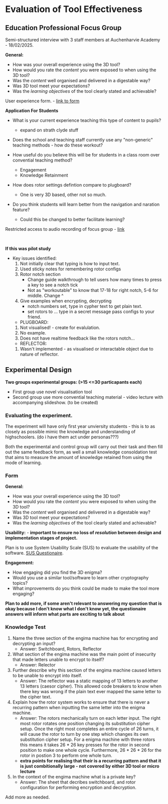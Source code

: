 # Evaluation of Tool Effectiveness

## Education Professional Focus Group

Semi-structured interview with 3 staff members at Auchenharvie Academy - 18/02/2025.

**General:**
- How was your overall experience using the 3D tool?
- How would you rate the *content* you were exposed to when using the 3D tool?
- Was the *content* well organised and delivered in a digestable way?
- Was 3D tool meet your expectations?
- Was the *learning objectives* of the tool clearly stated and achievable?

User experience form. - [link to form](https://forms.office.com/e/ryAWPea0hx)

**Application For Students**
- What is your current experience teaching this type of content to pupils?
    - expand on strath clyde stuff
- Does the school and teaching staff currently use any "non-generic" teaching methods - how do these workout?

- How useful do you believe this will be for students in a class room over convential teaching method?
    - Engagement
    - Knowledge Retainment
- How does rotor settings defintion compare to plugboard?
    - One is very 3D based, other not so much.
- Do you think students will learn better from the navigation and naration feature?
    - Could this be changed to better facilitate learning?

Restricted access to audio recording of focus group - [link](https://gla-my.sharepoint.com/:u:/g/personal/2482252t_student_gla_ac_uk/EfdyH3wdZohBiXDa7V3-1S4BldHrNQ0NgexWPChClQzxEQ?e=VUrV0e)

<br>



**If this was pilot study**
- Key issues identified:
    1. Not initially clear that typing is how to input text.
    2. Used sticky notes for remembering rotor configs
    3. Rotor notch section
        - Change guide walkthrough to tell users how many times to press a key to see a notch tick
        - Not as "workoutable" to know that 17-18 for right notch, 5-6 for middle. Change ^
    4. Give examples when encrypting, decrypting 
        - notch numbers set, type in cypher text to get plain text.
        - set rotors to ... type in a secret message pass configs to your friend.
    - PLUGBOARD:
    1. Not visualised! - create for evalulation.
    2. No example.
    3. Does not have realtime feedback like the rotors notch...
    - REFLECTOR:
    1. Wasn't implemented - as visualised or interactable object due to nature of reflector.




## Experimental Design


**Two groups experimental groups: (>15 <=30 particapants each)**
- First group use novel visualisation tool
- Second group use more convential teaching material - video lecture with accompanying slideshow. (to be created)

### Evaluating the experiment.
The experiment will have only first year unviersity students - this is to as closely as possible mimic the knowledge and understanding of highschoolers. (do i have them act under personas???)

Both the experimental and control group will carry out their task and then fill out the same feedback form, as well a small knowledge consoldation test that aims to measure the amount of knowledge retained from using the mode of learning.


### Form

**General:**
- How was your overall experience using the 3D tool?
- How would you rate the *content* you were exposed to when using the 3D tool?
- Was the *content* well organised and delivered in a digestable way?
- Was 3D tool meet your expectations?
- Was the *learning objectives* of the tool clearly stated and achievable?

**Usability:** - **important to ensure no loss of *resolution* between design and implementation stages of project.**

Plan is to use System Usability Scale (SUS) to evaluate the usability of the software. [SUS Questionaire](https://blog.uxtweak.com/system-usability-scale/).


**Engagement:**
- How engaging did you find the 3D enigma?
- Would you use a similar tool/software to learn other cryptography topics?
- What improvements do you think could be made to make the tool more engaging?

**Plan to add more, if some aren't relevant to answering my question that is okay because I don't know what I don't know yet, the questionaire answers will inform what parts are exciting to talk about**


### Knowledge Test
1. Name the three section of the engima machine has for encrypting and decrypting an input?
    - Answer: Switchboard, Rotors, Reflector
2. What section of the engima machine was the main point of insecurity that made letters unable to encrypt to itself?
    - Answer: Relector
3. Further describe why this section of the engima machine caused letters to be unable to encrypt into itself.
    - Answer: The reflector was a static mapping of 13 letters to another 13 letters (caesor cipher). This allowed code breakers to know when there key was wrong if the plain text ever mapped the same letter to the cipher text.
4. Explain how the rotor system works to ensure that there is never a recurring pattern when inputting the same letter into the enigma machine.
    - Answer: The rotors mechanically turn on each letter input. The right most rotor rotates one position changing its substitution cipher setup. Once the right most completes an entire cycle of 26 turns, it will cause the rotor to turn by one step which changes its own substitution cipher setup. For a enigma machine with three rotors this means it takes 26 * 26 key presses for the rotor in second position to make one whole cycle. Furthermore, 26 * 26 * 26 for the rotor in postion 3 to perform one whole turn.
    - **extra points for realising that their is a recurring pattern and that it is just combitionally large - not covered by either 3D tool or micro lecture**
5. In the context of the engima machine what is a private key?
    - Answer: The sheet that decribes switchboard, and rotor configuration for performing encryption and decryption.

Add more as needed.
